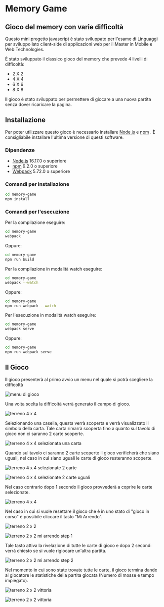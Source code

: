 # Memory Game
## Gioco del memory con varie difficoltà
Questo mini progetto javascript è stato sviluppato per l'esame di Linguaggi per sviluppo lato client-side di applicazioni web per il Master in Mobile e Web Technologies.

È stato sviluppato il classico gioco del memory che prevede 4 livelli di difficoltà:
- 2 X 2 
- 4 X 4 
- 6 X 6 
- 8 X 8

Il gioco è stato sviluppato per permettere di giocare a una nuova partita senza dover ricaricare la pagina.
## Installazione
Per poter utilizzare questo gioco è necessario installare [Node.js](https://nodejs.org/) e [npm](https://nodejs.org/) . È consigliabile installare l'ultima versione di questi software.
### Dipendenze
- [Node.js](https://nodejs.org/) 16.17.0 o superiore
- [npm](https://nodejs.org/) 9.2.0 o superiore
- [Webpack](https://webpack.js.org/) 5.72.0 o superiore

### Comandi per installazione
```sh
cd memory-game
npm install
```
### Comandi per l'esecuzione
Per la compilazione eseguire:
```sh
cd memory-game
webpack
```
Oppure:
```sh
cd memory-game
npm run build
```
Per la compilazione in modalità watch eseguire:
```sh
cd memory-game
webpack --watch 
```
Oppure:
```sh
cd memory-game
npm run webpack --watch 
```
Per l'esecuzione in modalità watch eseguire:
```sh
cd memory-game
webpack serve
```
Oppure:
```sh
cd memory-game
npm run webpack serve
```
## Il Gioco
Il gioco presenterà al primo avvio un menu nel quale si potrà scegliere la difficoltà

![menu di gioco](/doc/menu.png)

Una volta scelta la difficoltà verrà generato il campo di gioco.

![terreno 4 x 4](/doc/terreno4x4.png)

Selezionando una casella, questa verrà scoperta e verrà visualizzato il simbolo della carta. Tale carta rimarrà scoperta fino a quanto sul tavolo di gioco non ci saranno 2 carte scoperte.

![terreno 4 x 4 selezionata una carta](/doc/terreno4x4unaCarta.png)

Quando sul tavolo ci saranno 2 carte scoperte il gioco verificherà che siano uguali, nel caso in cui siano uguali le carte di gioco resteranno scoperte.

![terreno 4 x 4 selezionate 2 carte](/doc/terreno4x4DueCarte.png)

![terreno 4 x 4 selezionate 2 carte uguali](/doc/terreno4x4match.png)

Nel caso contrario dopo 1 secondo il gioco provvederà a coprire le carte selezionate.

![terreno 4 x 4](/doc/terreno4x4.png)

Nel caso in cui si vuole resettare il gioco che è in uno stato di "gioco in corso" è possibile cliccare il tasto "Mi Arrendo".

![terreno 2 x 2](/doc/terreno2x2.png)

![terreno 2 x 2 mi arrendo step 1](/doc/miArrendo.png)

Tale tasto attiva la rivelazione di tutte le carte di gioco e dopo 2 secondi verrà chiesto se si vuole rigiocare un'altra partita.

![terreno 2 x 2 mi arrendo step 2](/doc/miArrendoSecodoStep.png)

Nel momento in cui sono state trovate tutte le carte, il gioco termina dando al giocatore le statistiche della partita giocata (Numero di mosse e tempo impiegato).

![terreno 2 x 2 vittoria](/doc/Win.png)

![terreno 2 x 2 vittoria](/doc/WinStep2.png)
